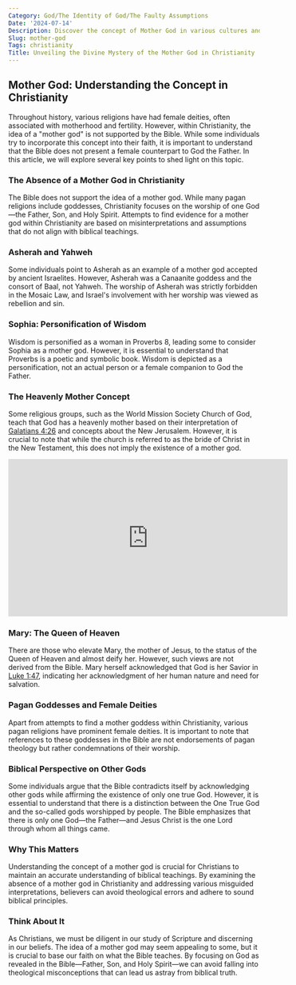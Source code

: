 ```yaml
---
Category: God/The Identity of God/The Faulty Assumptions
Date: '2024-07-14'
Description: Discover the concept of Mother God in various cultures and religions, exploring the divine feminine essence and its significance throughout history. Explore the diverse interpretations and roles of Mother God across different belief systems.
Slug: mother-god
Tags: christianity
Title: Unveiling the Divine Mystery of the Mother God in Christianity
---
```


## Mother God: Understanding the Concept in Christianity

Throughout history, various religions have had female deities, often associated with motherhood and fertility. However, within Christianity, the idea of a "mother god" is not supported by the Bible. While some individuals try to incorporate this concept into their faith, it is important to understand that the Bible does not present a female counterpart to God the Father. In this article, we will explore several key points to shed light on this topic.

### The Absence of a Mother God in Christianity
The Bible does not support the idea of a mother god. While many pagan religions include goddesses, Christianity focuses on the worship of one God—the Father, Son, and Holy Spirit. Attempts to find evidence for a mother god within Christianity are based on misinterpretations and assumptions that do not align with biblical teachings.

### Asherah and Yahweh
Some individuals point to Asherah as an example of a mother god accepted by ancient Israelites. However, Asherah was a Canaanite goddess and the consort of Baal, not Yahweh. The worship of Asherah was strictly forbidden in the Mosaic Law, and Israel's involvement with her worship was viewed as rebellion and sin.

### Sophia: Personification of Wisdom
Wisdom is personified as a woman in Proverbs 8, leading some to consider Sophia as a mother god. However, it is essential to understand that Proverbs is a poetic and symbolic book. Wisdom is depicted as a personification, not an actual person or a female companion to God the Father.

### The Heavenly Mother Concept
Some religious groups, such as the World Mission Society Church of God, teach that God has a heavenly mother based on their interpretation of [Galatians 4:26](https://www.bibleref.com/Galatians/4/Galatians-4-26.html) and concepts about the New Jerusalem. However, it is crucial to note that while the church is referred to as the bride of Christ in the New Testament, this does not imply the existence of a mother god.


<iframe width="560" height="315" src="https://www.youtube.com/embed/MRxD3eH19hE" frameborder="0" allow="autoplay; encrypted-media" allowfullscreen></iframe>


### Mary: The Queen of Heaven
There are those who elevate Mary, the mother of Jesus, to the status of the Queen of Heaven and almost deify her. However, such views are not derived from the Bible. Mary herself acknowledged that God is her Savior in [Luke 1:47](https://www.bibleref.com/Luke/1/Luke-1-47.html), indicating her acknowledgment of her human nature and need for salvation.

### Pagan Goddesses and Female Deities
Apart from attempts to find a mother goddess within Christianity, various pagan religions have prominent female deities. It is important to note that references to these goddesses in the Bible are not endorsements of pagan theology but rather condemnations of their worship.

### Biblical Perspective on Other Gods
Some individuals argue that the Bible contradicts itself by acknowledging other gods while affirming the existence of only one true God. However, it is essential to understand that there is a distinction between the One True God and the so-called gods worshipped by people. The Bible emphasizes that there is only one God—the Father—and Jesus Christ is the one Lord through whom all things came.

### Why This Matters
Understanding the concept of a mother god is crucial for Christians to maintain an accurate understanding of biblical teachings. By examining the absence of a mother god in Christianity and addressing various misguided interpretations, believers can avoid theological errors and adhere to sound biblical principles.

### Think About It
As Christians, we must be diligent in our study of Scripture and discerning in our beliefs. The idea of a mother god may seem appealing to some, but it is crucial to base our faith on what the Bible teaches. By focusing on God as revealed in the Bible—Father, Son, and Holy Spirit—we can avoid falling into theological misconceptions that can lead us astray from biblical truth.